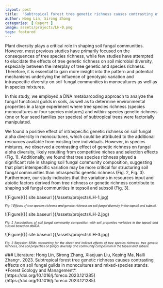 ```yaml
---
layout: post
title:  "Subtropical forest tree genetic richness causes contrasting effects on soil fungal guilds in monocultures and mixed-species stands"
author: Hong Lin, Sirong Zhang
categories: [ Report ]
image: assets/projects/LH-0.png
tags: featured
---
```

Plant diversity plays a critical role in shaping soil fungal communities. However, most previous studies have primarily focused on the consequences of tree species richness, while few studies have attempted to elucidate the effects of tree genetic richness on soil microbial diversity, especially between the interplay of tree genetic and species richness. Therefore, it is essential to gain more insight into the pattern and potential mechanisms underlying the influence of genotypic variation and intraspecific diversity on soil fungal communities in monocultures as well as in species mixtures.

In this study, we employed a DNA metabarcoding approach to analyze the fungal functional guilds in soils, as well as to determine environmental properties in a large experiment where tree species richness (species monocultures or four species mixtures) and within-species genetic richness (one or four seed families per species) of subtropical trees were factorially manipulated.

We found a positive effect of intraspecific genetic richness on soil fungal alpha diversity in monocultures, which could be attributed to the additional resources available from existing tree individuals. However, in species mixtures, we observed a contrasting effect of genetic richness on fungal alpha diversity, likely resulting from competitive niches and selection effects (Fig. 1). Additionally, we found that tree species richness played a significant role in shaping soil fungal community composition, suggesting that plant interspecific variation may be more critical for structuring soil fungal communities than intraspecific genetic richness (Fig. 2, Fig. 3). Furthermore, our study indicates that the variations in resources input and abiotic factors derived from tree richness or genetic richness contribute to shaping soil fungal communities in topsoil and subsoil (Fig. 3).

![Figure]({{ site.baseurl }}/assets/projects/LH-1.jpg)
<p style='text-align: justify;' ><span style="font-style: italic; font-size:70%">Fig. 1 Effects of tree species richness and genetic richness on soil fungal diversity in the topsoil and subsoil. 
</span></p>
![Figure]({{ site.baseurl }}/assets/projects/LH-2.jpg)
<p style='text-align: justify;' ><span style="font-style: italic; font-size:70%">Fig. 2 Associations of soil fungal community composition with soil properties variables in the topsoil and subsoil based on dbRDA. 
</span></p>
![Figure]({{ site.baseurl }}/assets/projects/LH-3.jpg)
<p style='text-align: justify;' ><span style="font-style: italic; font-size:70%">Fig. 3 Bayesian SEMs accounting for the direct and indirect effects of tree species richness, tree genetic richness, and soil properties on fungal diversity and community composition in the topsoil and subsoil. 
</span></p>
### Literature:
Hong Lin, Sirong Zhang, Xiaojuan Liu, Keping Ma, Naili Zhang<code>&ast;</code>. 2023. Subtropical forest tree genetic richness causes contrasting effects on soil fungal guilds in monocultures and mixed-species stands. *Forest Ecology and Management*. [https://doi.org/10.1016/j.foreco.2023.121285](https://doi.org/10.1016/j.foreco.2023.121285).

